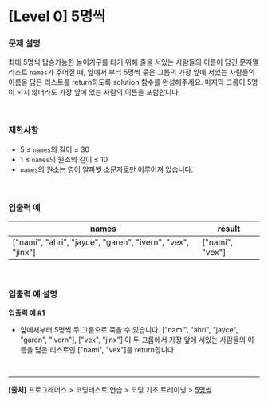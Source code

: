 # [Level 0] 5명씩

### 문제 설명
최대 5명씩 탑승가능한 놀이기구를 타기 위해 줄을 서있는 사람들의 이름이 담긴 문자열 리스트 `names`가 주어질 때, 앞에서 부터 5명씩 묶은 그룹의 가장 앞에 서있는 사람들의 이름을 담은 리스트를 return하도록 solution 함수를 완성해주세요. 마지막 그룹이 5명이 되지 않더라도 가장 앞에 있는 사람의 이름을 포함합니다.

<br>

### 제한사항
* 5 ≤ `names`의 길이 ≤ 30
* 1 ≤ `names`의 원소의 길이 ≤ 10
* `names`의 원소는 영어 알파벳 소문자로만 이루어져 있습니다.

<br>

### 입출력 예
|names|result|
|-----|------|
|["nami", "ahri", "jayce", "garen", "ivern", "vex", "jinx"]|["nami", "vex"]|

<br>

### 입출력 예 설명
**입출력 예 #1**
* 앞에서부터 5명씩 두 그룹으로 묶을 수 있습니다. ["nami", "ahri", "jayce", "garen", "ivern"], ["vex", "jinx"] 이 두 그룹에서 가장 앞에 서있는 사람들의 이름을 담은 리스트인 ["nami", "vex"]를 return합니다.

<br>

---
**[출처]** 프로그래머스 > 코딩테스트 연습 > 코딩 기초 트레이닝 > [5명씩](https://school.programmers.co.kr/learn/courses/30/lessons/181886)